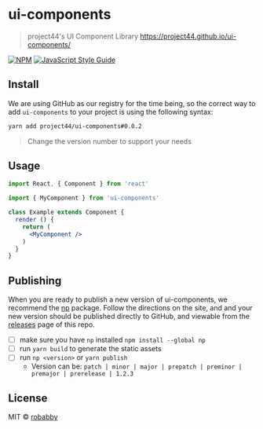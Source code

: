 # ui-components

> project44&#x27;s UI Component Library https://project44.github.io/ui-components/

[![NPM](https://img.shields.io/npm/v/ui-components.svg)](https://www.npmjs.com/package/ui-components) [![JavaScript Style Guide](https://img.shields.io/badge/code_style-standard-brightgreen.svg)](https://standardjs.com)

## Install

We are using GitHub as our registry for the time being, so the correct way to add `ui-components` to your project is using the following syntax:

```bash
yarn add project44/ui-components#0.0.2
```
> Change the version number to support your needs

## Usage

```jsx
import React, { Component } from 'react'

import { MyComponent } from 'ui-components'

class Example extends Component {
  render () {
    return (
      <MyComponent />
    )
  }
}
```

## Publishing

When you are ready to publish a new version of ui-components, we recommend the [np](https://github.com/sindresorhus/np) package.  Follow the directions on the site, and and your new version should be published directly to GitHub, and viewable from the [releases](https://github.com/project44/ui-components/releases) page of this repo.

- [ ] make sure you have `np` installed `npm install --global np`
- [ ] run `yarn build` to generate the static assets
- [ ] run `np <version>` or `yarn publish`
  - Version can be: `patch | minor | major | prepatch | preminor | premajor | prerelease | 1.2.3`

## License

MIT © [robabby](https://github.com/robabby)
